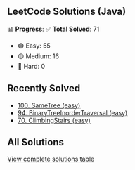 ## LeetCode Solutions (Java)

📊 **Progress**:
✅ **Total Solved**: 71
- 🟢 Easy: 55
- 🟡 Medium: 16
- 🔴 Hard: 0

## Recently Solved
- [100. SameTree (easy)](src/easy/_100_SameTree.java)
- [94. BinaryTreeInorderTraversal (easy)](src/easy/_94_BinaryTreeInorderTraversal.java)
- [70. ClimbingStairs (easy)](src/easy/_70_ClimbingStairs.java)

## All Solutions
[View complete solutions table](solutions.md)
